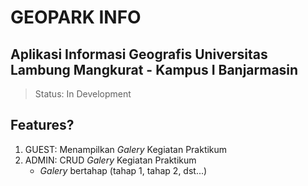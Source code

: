# GEOPARK INFO

## Aplikasi Informasi Geografis Universitas Lambung Mangkurat - Kampus I Banjarmasin

> Status: In Development

## Features?

1. GUEST: Menampilkan _Galery_ Kegiatan Praktikum
1. ADMIN: CRUD _Galery_ Kegiatan Praktikum
   - _Galery_ bertahap (tahap 1, tahap 2, dst...)
